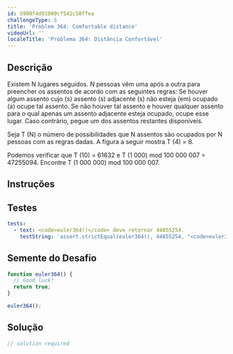```yaml
---
id: 5900f4d91000cf542c50ffea
challengeType: 5
title: 'Problem 364: Comfortable distance'
videoUrl: ''
localeTitle: 'Problema 364: Distância Confortável'
---
```


## Descrição
<section id="description"> Existem N lugares seguidos. N pessoas vêm uma após a outra para preencher os assentos de acordo com as seguintes regras: Se houver algum assento cujo (s) assento (s) adjacente (s) não esteja (em) ocupado (a) ocupe tal assento. Se não houver tal assento e houver qualquer assento para o qual apenas um assento adjacente esteja ocupado, ocupe esse lugar. Caso contrário, pegue um dos assentos restantes disponíveis. <p> Seja T (N) o número de possibilidades que N assentos são ocupados por N pessoas com as regras dadas. A figura a seguir mostra T (4) = 8. </p><p> Podemos verificar que T (10) = 61632 e T (1 000) mod 100 000 007 = 47255094. Encontre T (1 000 000) mod 100 000 007. </p></section>

## Instruções
<section id="instructions">
</section>

## Testes
<section id='tests'>

```yml
tests:
  - text: <code>euler364()</code> deve retornar 44855254.
    testString: 'assert.strictEqual(euler364(), 44855254, "<code>euler364()</code> should return 44855254.");'

```

</section>

## Semente do Desafio
<section id='challengeSeed'>

<div id='js-seed'>

```js
function euler364() {
  // Good luck!
  return true;
}

euler364();

```

</div>



</section>

## Solução
<section id='solution'>

```js
// solution required
```
</section>
